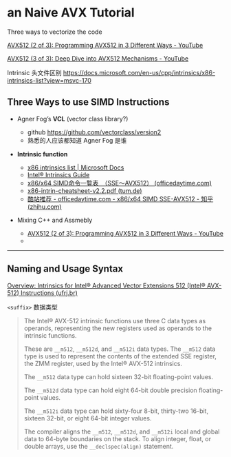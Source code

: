 # an Naive AVX Tutorial 

Three ways to vectorize the code 

[AVX512 (2 of 3): Programming AVX512 in 3 Different Ways - YouTube](https://www.youtube.com/watch?v=I3efQKLgsjM)

[AVX512 (3 of 3): Deep Dive into AVX512 Mechanisms - YouTube](https://www.youtube.com/watch?v=543a1b-cPmU)

Intrinsic 头文件区别 https://docs.microsoft.com/en-us/cpp/intrinsics/x86-intrinsics-list?view=msvc-170

## Three Ways to use SIMD Instructions 

- Agner Fog’s **VCL** (vector class library?)
  - github https://github.com/vectorclass/version2 
  - 熟悉的人应该都知道 Agner Fog 是谁

- **Intrinsic function** 
  - [x86 intrinsics list | Microsoft Docs](https://docs.microsoft.com/en-us/cpp/intrinsics/x86-intrinsics-list?view=msvc-170)
  - [Intel® Intrinsics Guide](https://www.intel.com/content/www/us/en/docs/intrinsics-guide/index.html)
  - [x86/x64 SIMD命令一覧表　（SSE～AVX512） (officedaytime.com)](https://www.officedaytime.com/simd512/)
  - [x86-intrin-cheatsheet-v2.2.pdf (tum.de)](https://db.in.tum.de/~finis/x86-intrin-cheatsheet-v2.2.pdf)
  - [酷站推荐 - officedaytime.com - x86/x64 SIMD SSE-AVX512 - 知乎 (zhihu.com)](https://zhuanlan.zhihu.com/p/338277575)
- Mixing C++ and Assmebly
  - [AVX512 (2 of 3): Programming AVX512 in 3 Different Ways - YouTube](https://www.youtube.com/watch?v=I3efQKLgsjM)
  - 

---

## Naming and Usage Syntax

[Overview: Intrinsics for Intel® Advanced Vector Extensions 512 (Intel® AVX-512) Instructions (ufrj.br)](http://portal.nacad.ufrj.br/online/intel/compiler_c/common/core/GUID-D77C7B04-9104-4AFE-A29B-005683AC9F78.htm)

`<suffix>` 数据类型

> The Intel® AVX-512 intrinsic functions use three C data types as operands, representing the new registers used as operands to the intrinsic functions. 
>
> These are `__m512`, `__m512d`, and `__m512i` data types. The `__m512` data type is used to represent the contents of the extended SSE register, the ZMM register, used by the Intel® AVX-512 intrinsics. 
>
> The `__m512` data type can hold sixteen 32-bit floating-point values. 
>
> The `__m512d` data type can hold eight 64-bit double precision floating-point values. 
>
> The `__m512i` data type can hold sixty-four 8-bit, thirty-two 16-bit, sixteen 32-bit, or eight 64-bit integer values.
>
> The compiler aligns the `__m512`, `__m512d`, and `__m512i` local and global data to 64-byte boundaries on the stack. To align integer, float, or double arrays, use the `__declspec(align)` statement.
